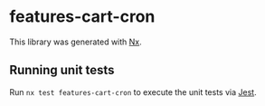 # features-cart-cron

This library was generated with [Nx](https://nx.dev).

## Running unit tests

Run `nx test features-cart-cron` to execute the unit tests via [Jest](https://jestjs.io).
